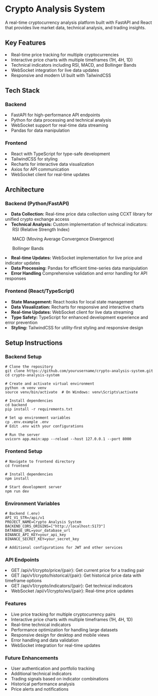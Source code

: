 # Crypto Analysis System
A real-time cryptocurrency analysis platform built with FastAPI and React that provides live market data, technical analysis, and trading insights.

## Key Features
<li>Real-time price tracking for multiple cryptocurrencies</li>
<li>Interactive price charts with multiple timeframes (1H, 4H, 1D)</li>
<li>Technical indicators including RSI, MACD, and Bollinger Bands</li>
<li>WebSocket integration for live data updates</li>
<li>Responsive and modern UI built with TailwindCSS</li>

## Tech Stack
### Backend
<li>FastAPI for high-performance API endpoints</li>
<li>Python for data processing and technical analysis</li>
<li>WebSocket support for real-time data streaming</li>
<li>Pandas for data manipulation</li>

### Frontend
<li>React with TypeScript for type-safe development</li>
<li>TailwindCSS for styling</li>
<li>Recharts for interactive data visualization</li>
<li>Axios for API communication</li>
<li>WebSocket client for real-time updates</li>

## Architecture
### Backend (Python/FastAPI)
<li><b>Data Collection:</b> Real-time price data collection using CCXT library for unified crypto exchange access</li>
<li><b>Technical Analysis:</b> Custom implementation of technical indicators: 
  <ul>RSI (Relative Strength Index)</ul>
  <ul>MACD (Moving Average Convergence Divergence)</ul>
  <ul>Bollinger Bands</ul>
</li>
<li><b>Real-time Updates:</b> WebSocket implementation for live price and indicator updates</li>
<li><b>Data Processing:</b> Pandas for efficient time-series data manipulation</li>
<li><b>Error Handling</b> Comprehensive validation and error handling for API responses</li>

### Frontend (React/TypeScript)
<li><b>State Management:</b> React hooks for local state management</li>
<li><b>Data Visualization:</b> Recharts for responsive and interactive charts</li>
<li><b>Real-time Updates:</b> WebSocket client for live data streaming</li>
<li><b>Type Safety:</b> TypeScript for enhanced development experience and error prevention</li>
<li><b>Styling:</b> TailwindCSS for utility-first styling and responsive design</li>

## Setup Instructions
### Backend Setup
```
# Clone the repository
git clone https://github.com/yourusername/crypto-analysis-system.git
cd crypto-analysis-system

# Create and activate virtual environment
python -m venv venv
source venv/bin/activate  # On Windows: venv\Scripts\activate

# Install dependencies
cd backend
pip install -r requirements.txt

# Set up environment variables
cp .env.example .env
# Edit .env with your configurations

# Run the server
uvicorn app.main:app --reload --host 127.0.0.1 --port 8000
```

### Frontend Setup
```
# Navigate to frontend directory
cd frontend

# Install dependencies
npm install

# Start development server
npm run dev
```

### Environment Variables
```
# Backend (.env)
API_V1_STR=/api/v1
PROJECT_NAME=Crypto Analysis System
BACKEND_CORS_ORIGINS=["http://localhost:5173"]
DATABASE_URL=your_database_url
BINANCE_API_KEY=your_api_key
BINANCE_SECRET_KEY=your_secret_key

# Additional configurations for JWT and other services
```

### API Endpoints
<li>GET /api/v1/crypto/price/{pair}: Get current price for a trading pair</li>
<li>GET /api/v1/crypto/historical/{pair}: Get historical price data with timeframe options</li>
<li>GET /api/v1/crypto/indicators/{pair}: Get technical indicators</li>
<li>WebSocket /api/v1/crypto/ws/{pair}: Real-time price updates</li>

### Features
<li>Live price tracking for multiple cryptocurrency pairs</li>
<li>Interactive price charts with multiple timeframes (1H, 4H, 1D)</li>
<li>Real-time technical indicators</li>
<li>Performance optimization for handling large datasets</li>
<li>Responsive design for desktop and mobile views</li>
<li>Error handling and data validation</li>
<li>WebSocket integration for real-time updates</li>

### Future Enhancements
<li>User authentication and portfolio tracking</li>
<li>Additional technical indicators</li>
<li>Trading signals based on indicator combinations</li>
<li>Historical performance analysis</li>
<li>Price alerts and notifications</li>


